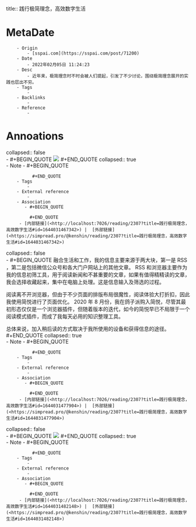 title::  践行极简理念，高效数字生活

# MetaDate
        - Origin
            - [sspai.com](https://sspai.com/post/71200)
        - Date
            - 2022年02月05日 11:24:23
        - Desc
            - 近年来，极简理念时不时会被人们提起，引发了不少讨论，围绕极简理念展开的实践也层出不穷。
        - Tags
            - 
        - Backlinks
            - 
        - Reference
            - 

# Annoations

collapsed:: false  
    - #+BEGIN_QUOTE
        ![](https://cdn.sspai.com/2022/01/27/6c20a4ea50d4419947a3c3e7a5250a17.jpg) 
        #+END_QUOTE
        collapsed:: true  
        - Note
            - #+BEGIN_QUOTE
               
              #+END_QUOTE
        - Tags
            - 
        - External reference
            - 
        - Association
           - #+BEGIN_QUOTE
            
             #+END_QUOTE
         - [内部链接](<http://localhost:7026/reading/2307?title=践行极简理念，高效数字生活#id=1644031467342>) |  [外部链接](<https://simpread.pro/@kenshin/reading/2307?title=践行极简理念，高效数字生活#id=1644031467342>)
collapsed:: false  
    - #+BEGIN_QUOTE
        融合生活和工作，我的信息主要来源于两大块，第一是 RSS ，第二是包括微信公众号和各大门户网站上的其他文章。 RSS 和浏览器主要作为我的信息初筛工具，用于阅读新闻和不甚重要的文章，如果有值得精精读的文章，我会选择收藏起来，集中在电脑上处理。这是信息输入及筛选的过程。

阅读离不开浏览器，但由于不少页面的排版布局很魔性，阅读体验大打折扣，因此我使用简悦进行了页面优化。 2020 年 8 月份，我在鸽子派购入简悦，尽管其最初形态仅仅是一个浏览器插件，但随着版本的迭代，如今的简悦早已不局限于一个阅读模式插件，而成了我每天必用的知识整理工具。

总体来说，加入稍后读的方式取决于我所使用的设备和获得信息的途径。 
        #+END_QUOTE
        collapsed:: true  
        - Note
            - #+BEGIN_QUOTE
               
              #+END_QUOTE
        - Tags
            - 
        - External reference
            - 
        - Association
           - #+BEGIN_QUOTE
            
             #+END_QUOTE
         - [内部链接](<http://localhost:7026/reading/2307?title=践行极简理念，高效数字生活#id=1644031477904>) |  [外部链接](<https://simpread.pro/@kenshin/reading/2307?title=践行极简理念，高效数字生活#id=1644031477904>)
collapsed:: false  
    - #+BEGIN_QUOTE
        ![](https://cdn.sspai.com/2022/01/27/94e31913056fcb9cb73f31378fc447bd.png) 
        #+END_QUOTE
        collapsed:: true  
        - Note
            - #+BEGIN_QUOTE
               
              #+END_QUOTE
        - Tags
            - 
        - External reference
            - 
        - Association
           - #+BEGIN_QUOTE
            
             #+END_QUOTE
         - [内部链接](<http://localhost:7026/reading/2307?title=践行极简理念，高效数字生活#id=1644031482148>) |  [外部链接](<https://simpread.pro/@kenshin/reading/2307?title=践行极简理念，高效数字生活#id=1644031482148>)
